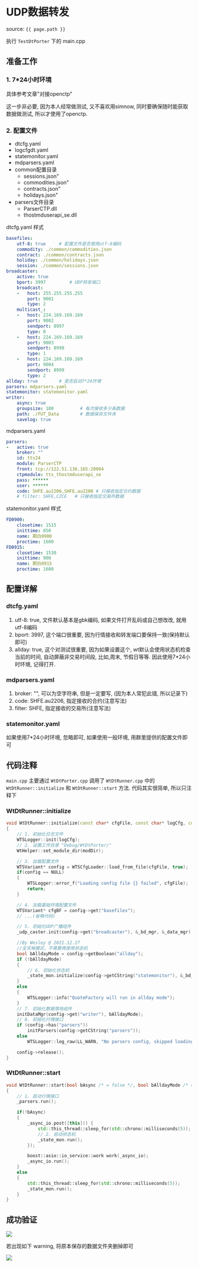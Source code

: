 # UDP数据转发

source: `{{ page.path }}`

执行 `TestDtPorter` 下的 main.cpp

## 准备工作

### 1. 7*24小时环境

具体参考文章"对接openctp"

这一步非必要, 因为本人经常做测试, 又不喜欢用simnow, 同时要确保随时能获取数据做测试, 所以才使用了openctp. 

### 2. 配置文件

- dtcfg.yaml
- logcfgdt.yaml
- statemonitor.yaml
- mdparsers.yaml
- common配置目录
  - sessions.json"
  - commodities.json"
  - contracts.json"
  - holidays.json"
- parsers文件目录
  - ParserCTP.dll
  - thostmduserapi_se.dll

dtcfg.yaml 样式

```yaml
basefiles:
    utf-8: true     # 配置文件是否使用utf-8编码
    commodity: ./common/commodities.json
    contract: ./common/contracts.json
    holiday: ./common/holidays.json
    session: ./common/sessions.json
broadcaster:
    active: true
    bport: 3997         # UDP转发端口
    broadcast:
    -   host: 255.255.255.255
        port: 9001
        type: 2
    multicast_:
    -   host: 224.169.169.169
        port: 9002
        sendport: 8997
        type: 0
    -   host: 224.169.169.169
        port: 9003
        sendport: 8998
        type: 1
    -   host: 224.169.169.169
        port: 9004
        sendport: 8999
        type: 2
allday: true        # 是否启动7*24环境
parsers: mdparsers.yaml
statemonitor: statemonitor.yaml
writer:
    async: true
    groupsize: 100          # 每次接收多少条数据
    path: ./FUT_Data        # 数据保存文件夹
    savelog: true
```

mdparsers.yaml

```yaml
parsers:
-   active: true
    broker: ""
    id: tts24
    module: ParserCTP
    front: tcp://122.51.136.165:20004
    ctpmodule: tts_thostmduserapi_se
    pass: ******
    user: ******
    code: SHFE.au2206,SHFE.au2208 # 只接收指定合约数据
    # filter: SHFE,CZCE   # 只接收指定交易所数据
```

statemonitor.yaml 样式

```yaml
FD0900:
    closetime: 1515
    inittime: 850
    name: 期白0900
    proctime: 1600
FD0915:
    closetime: 1530
    inittime: 900
    name: 期白0915
    proctime: 1600
```

## 配置详解

### dtcfg.yaml

1. utf-8: true, 文件默认基本是gbk编码, 如果文件打开乱码或自己想改改, 就用utf-8编码
2. bport: 3997, 这个端口很重要, 因为行情接收和转发端口要保持一致(保持默认即可)
3. allday: true, 这个对测试很重要, 因为如果设置这个, wt默认会使用状态机检查当前的时间, 自动屏蔽非交易时间段, 比如,周末, 节假日等等. 因此使用7*24小时环境, 记得打开.

### mdparsers.yaml

1. broker: "", 可以为空字符串, 但是一定要写, (因为本人常犯此错, 所以记录下)
2. code: SHFE.au2206, 指定接收的合约(注意写法)
3. filter: SHFE, 指定接收的交易所(注意写法)

### statemonitor.yaml

如果使用7*24小时环境, 忽略即可, 如果使用一般环境, 用群里提供的配置文件即可

## 代码注释

`main.cpp` 主要通过 `WtDtPorter.cpp` 调用了 `WtDtRunner.cpp` 中的 `WtDtRunner::initialize` 和 `WtDtRunner::start` 方法.
代码其实很简单, 所以只注释下

### WtDtRunner::initialize

```cpp
void WtDtRunner::initialize(const char* cfgFile, const char* logCfg, const char* modDir /* = "" */)
{
	// 1. 初始化日志文件
	WTSLogger::init(logCfg);
	// 2. 设置工作目录 "Debug/WtDtPorter/"
	WtHelper::set_module_dir(modDir);

	// 3. 加载配置文件
	WTSVariant* config = WTSCfgLoader::load_from_file(cfgFile, true);
	if(config == NULL)
	{
		WTSLogger::error_f("Loading config file {} failed", cfgFile);
		return;
	}

	// 4. 加载基础环境配置文件
	WTSVariant* cfgBF = config->get("basefiles");
	// ...(省略代码)

	// 5. 初始化UDP广播组件
	_udp_caster.init(config->get("broadcaster"), &_bd_mgr, &_data_mgr);

	//By Wesley @ 2021.12.27
	//全天候模式，不需要再使用状态机
	bool bAlldayMode = config->getBoolean("allday");
	if (!bAlldayMode)
	{
		// 6. 初始化状态机
		_state_mon.initialize(config->getCString("statemonitor"), &_bd_mgr, &_data_mgr);
	}
	else
	{
		WTSLogger::info("QuoteFactory will run in allday mode");
	}
	// 7. 初始化数据落地组件
	initDataMgr(config->get("writer"), bAlldayMode);
	// 8. 初始化行情接口
	if (config->has("parsers"))
		initParsers(config->getCString("parsers"));
	else
		WTSLogger::log_raw(LL_WARN, "No parsers config, skipped loading parsers");

	config->release();
}
```

### WtDtRunner::start

```cpp
void WtDtRunner::start(bool bAsync /* = false */, bool bAlldayMode /* = false */)
{
	// 1. 启动行情接口
	_parsers.run();

    if(!bAsync)
    {
		_async_io.post([this]() {
			std::this_thread::sleep_for(std::chrono::milliseconds(5));
			// 2. 启动状态机
			_state_mon.run();
		});

        boost::asio::io_service::work work(_async_io);
        _async_io.run();
    }
	else
	{
		std::this_thread::sleep_for(std::chrono::milliseconds(5));
		_state_mon.run();
	}
}
```

## 成功验证

![](../../assets/images/wt/wt027.png)

若出现如下 warning, 将原本保存的数据文件夹删掉即可

![](../../assets/images/wt/wt029.png)
